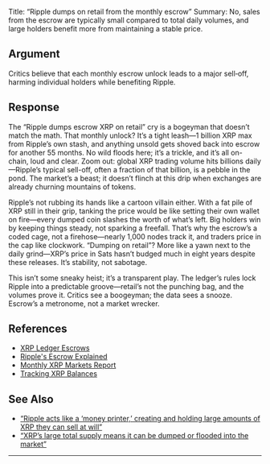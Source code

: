 Title: “Ripple dumps on retail from the monthly escrow”
Summary: No, sales from the escrow are typically small compared to total daily volumes, and large holders benefit more from maintaining a stable price.

## Argument  
Critics believe that each monthly escrow unlock leads to a major sell‑off, harming individual holders while benefiting Ripple.

## Response  
The “Ripple dumps escrow XRP on retail” cry is a bogeyman that doesn’t match the math. That monthly unlock? It’s a tight leash—1 billion XRP max from Ripple’s own stash, and anything unsold gets shoved back into escrow for another 55 months. No wild floods here; it’s a trickle, and it’s all on-chain, loud and clear. Zoom out: global XRP trading volume hits billions daily—Ripple’s typical sell-off, often a fraction of that billion, is a pebble in the pond. The market’s a beast; it doesn’t flinch at this drip when exchanges are already churning mountains of tokens.

Ripple’s not rubbing its hands like a cartoon villain either. With a fat pile of XRP still in their grip, tanking the price would be like setting their own wallet on fire—every dumped coin slashes the worth of what’s left. Big holders win by keeping things steady, not sparking a freefall. That’s why the escrow’s a coded cage, not a firehose—nearly 1,000 nodes track it, and traders price in the cap like clockwork. “Dumping on retail”? More like a yawn next to the daily grind—XRP’s price in Sats hasn’t budged much in eight years despite these releases. It’s stability, not sabotage.

This isn’t some sneaky heist; it’s a transparent play. The ledger’s rules lock Ripple into a predictable groove—retail’s not the punching bag, and the volumes prove it. Critics see a boogeyman; the data sees a snooze. Escrow’s a metronome, not a market wrecker.

## References
- [XRP Ledger Escrows](https://xrpl.org/docs/concepts/payment-types/escrow)
- [Ripple's Escrow Explained](https://ripple.com/insights/explanation-ripples-xrp-escrow/)
- [Monthly XRP Markets Report](https://ripple.com/insights/)
- [Tracking XRP Balances](https://xrpscan.com/balances)

## See Also
- [“Ripple acts like a ‘money printer,’ creating and holding large amounts of XRP they can sell at will”](ripple-acts-like-a-money-printer-creating-and-holding-large-amounts-of-xrp-they-can-sell-at-will.html)
- [“XRP’s large total supply means it can be dumped or flooded into the market”](xrps-large-total-supply-means-it-can-be-dumped-or-flooded-into-the-market.html)

---

